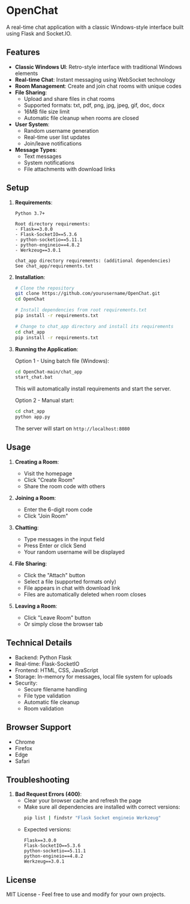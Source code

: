 # OpenChat

A real-time chat application with a classic Windows-style interface built using Flask and Socket.IO.

## Features

- **Classic Windows UI**: Retro-style interface with traditional Windows elements
- **Real-time Chat**: Instant messaging using WebSocket technology
- **Room Management**: Create and join chat rooms with unique codes
- **File Sharing**: 
  - Upload and share files in chat rooms
  - Supported formats: txt, pdf, png, jpg, jpeg, gif, doc, docx
  - 16MB file size limit
  - Automatic file cleanup when rooms are closed
- **User System**:
  - Random username generation
  - Real-time user list updates
  - Join/leave notifications
- **Message Types**:
  - Text messages
  - System notifications
  - File attachments with download links

## Setup

1. **Requirements**:
   ```
   Python 3.7+
   
   Root directory requirements:
   - Flask==3.0.0
   - Flask-SocketIO==5.3.6
   - python-socketio==5.11.1
   - python-engineio==4.8.2
   - Werkzeug==3.0.1
   
   chat_app directory requirements: (additional dependencies)
   See chat_app/requirements.txt
   ```

2. **Installation**:
   ```bash
   # Clone the repository
   git clone https://github.com/yourusername/OpenChat.git
   cd OpenChat

   # Install dependencies from root requirements.txt
   pip install -r requirements.txt

   # Change to chat_app directory and install its requirements
   cd chat_app
   pip install -r requirements.txt
   ```

3. **Running the Application**:
   
   Option 1 - Using batch file (Windows):
   ```bash
   cd OpenChat-main/chat_app
   start_chat.bat
   ```
   This will automatically install requirements and start the server.

   Option 2 - Manual start:
   ```bash
   cd chat_app
   python app.py
   ```
   The server will start on `http://localhost:8080`

## Usage

1. **Creating a Room**:
   - Visit the homepage
   - Click "Create Room"
   - Share the room code with others

2. **Joining a Room**:
   - Enter the 6-digit room code
   - Click "Join Room"

3. **Chatting**:
   - Type messages in the input field
   - Press Enter or click Send
   - Your random username will be displayed

4. **File Sharing**:
   - Click the "Attach" button
   - Select a file (supported formats only)
   - File appears in chat with download link
   - Files are automatically deleted when room closes

5. **Leaving a Room**:
   - Click "Leave Room" button
   - Or simply close the browser tab

## Technical Details

- Backend: Python Flask
- Real-time: Flask-SocketIO
- Frontend: HTML, CSS, JavaScript
- Storage: In-memory for messages, local file system for uploads
- Security: 
  - Secure filename handling
  - File type validation
  - Automatic file cleanup
  - Room validation

## Browser Support

- Chrome
- Firefox
- Edge
- Safari

## Troubleshooting

1. **Bad Request Errors (400)**:
   - Clear your browser cache and refresh the page
   - Make sure all dependencies are installed with correct versions:
     ```bash
     pip list | findstr "Flask Socket engineio Werkzeug"
     ```
   - Expected versions:
     ```
     Flask==3.0.0
     Flask-SocketIO==5.3.6
     python-socketio==5.11.1
     python-engineio==4.8.2
     Werkzeug==3.0.1
     ```

## License

MIT License - Feel free to use and modify for your own projects.